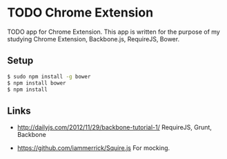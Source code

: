 # TODO Chrome Extension

TODO app for Chrome Extension.
This app is written for the purpose of my studying
Chrome Extension, Backbone.js, RequireJS, Bower.

## Setup

```bash
$ sudo npm install -g bower
$ npm install bower
$ npm install
```

## Links

* http://dailyjs.com/2012/11/29/backbone-tutorial-1/
RequireJS, Grunt, Backbone

* https://github.com/iammerrick/Squire.js
For mocking.

